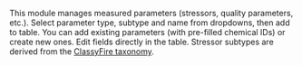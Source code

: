 This module manages measured parameters (stressors, quality parameters, etc.). Select parameter type, subtype and name from dropdowns, then add to table. You can add existing parameters (with pre-filled chemical IDs) or create new ones. Edit fields directly in the table. Stressor subtypes are derived from the [ClassyFire taxonomy](https://ice.ntp.niehs.nih.gov/DATASETDESCRIPTION?section=Chemical%20Taxonomies).
